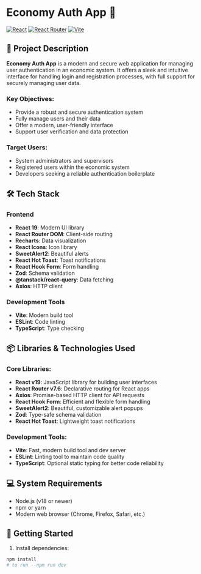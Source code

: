 # Economy Auth App 🏦

[![React](https://img.shields.io/badge/React-v19-blue.svg)](https://reactjs.org)
[![React Router](https://img.shields.io/badge/React%20Router-v7.6-orange.svg)](https://reactrouter.com)
[![Vite](https://img.shields.io/badge/Vite-v6.3-green.svg)](https://vitejs.dev)

## 📌 Project Description

**Economy Auth App** is a modern and secure web application for managing user authentication in an economic system. It offers a sleek and intuitive interface for handling login and registration processes, with full support for securely managing user data.

### Key Objectives:
- Provide a robust and secure authentication system
- Fully manage users and their data
- Offer a modern, user-friendly interface
- Support user verification and data protection

### Target Users:
- System administrators and supervisors
- Registered users within the economic system
- Developers seeking a reliable authentication boilerplate



## 🛠️ Tech Stack

### Frontend
- **React 19**: Modern UI library
- **React Router DOM**: Client-side routing
- **Recharts**: Data visualization
- **React Icons**: Icon library
- **SweetAlert2**: Beautiful alerts
- **React Hot Toast**: Toast notifications
- **React Hook Form**: Form handling
- **Zod**: Schema validation
- **@tanstack/react-query**: Data fetching
- **Axios**: HTTP client

### Development Tools
- **Vite**: Modern build tool
- **ESLint**: Code linting
- **TypeScript**: Type checking

## 📦 Libraries & Technologies Used

### Core Libraries:
- **React v19**: JavaScript library for building user interfaces
- **React Router v7.6**: Declarative routing for React apps
- **Axios**: Promise-based HTTP client for API requests
- **React Hook Form**: Efficient and flexible form handling
- **SweetAlert2**: Beautiful, customizable alert popups
- **Zod**: Type-safe schema validation
- **React Hot Toast**: Lightweight toast notifications

### Development Tools:
- **Vite**: Fast, modern build tool and dev server
- **ESLint**: Linting tool to maintain code quality
- **TypeScript**: Optional static typing for better code reliability

## 💻 System Requirements

- Node.js (v18 or newer)
- npm or yarn
- Modern web browser (Chrome, Firefox, Safari, etc.)

## 🚀 Getting Started

1. Install dependencies:
```bash
npm install
# to run --npm run dev